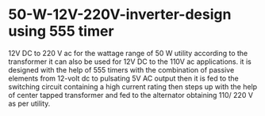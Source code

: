 # 50-W-12V-220V-inverter-design using 555 timer

12V DC to 220 V ac for the wattage range of 50 W utility
according to the transformer it can also be used for
12V DC to the 110V ac applications.
it is designed with the help of 555 timers with the combination of passive elements from 12-volt dc to pulsating
5V AC output then it is fed to the switching circuit containing a high current rating then steps up 
with the help of center tapped transformer and fed to the alternator obtaining 110/ 220 V as per utility.
